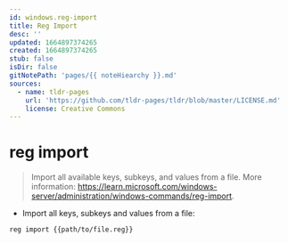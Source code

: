 ```yaml
---
id: windows.reg-import
title: Reg Import
desc: ''
updated: 1664897374265
created: 1664897374265
stub: false
isDir: false
gitNotePath: 'pages/{{ noteHiearchy }}.md'
sources:
  - name: tldr-pages
    url: 'https://github.com/tldr-pages/tldr/blob/master/LICENSE.md'
    license: Creative Commons
---
```

# reg import

> Import all available keys, subkeys, and values from a file.
> More information: <https://learn.microsoft.com/windows-server/administration/windows-commands/reg-import>.

- Import all keys, subkeys and values from a file:

`reg import {{path/to/file.reg}}`

